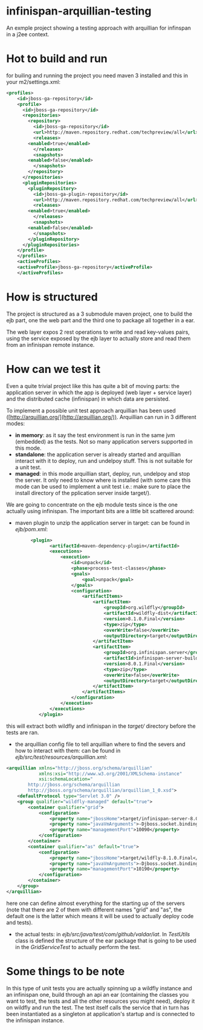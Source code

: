 # infinispan-arquillian-testing
An exmple project showing a testing approach with arquillian for infinspan in a j2ee context.

# Hot to build and run
for builing and running the project you need maven 3 installed and this in your m2/settings.xml:
```xml
<profiles>
    <id>jboss-ga-repository</id>
	<profile>
	  <id>jboss-ga-repository</id>
	  <repositories>
	    <repository>
	      <id>jboss-ga-repository</id>
	      <url>http://maven.repository.redhat.com/techpreview/all</url>
	      <releases>
		<enabled>true</enabled>
	      </releases>
	      <snapshots>
		<enabled>false</enabled>
	      </snapshots>
	    </repository>
	  </repositories>
	  <pluginRepositories>
	    <pluginRepository>
	      <id>jboss-ga-plugin-repository</id>
	      <url>http://maven.repository.redhat.com/techpreview/all</url>
	      <releases>
		<enabled>true</enabled>
	      </releases>
	      <snapshots>
		<enabled>false</enabled>
	      </snapshots>
	    </pluginRepository>
	  </pluginRepositories>
	</profile>
    </profiles>
    <activeProfiles>
	<activeProfile>jboss-ga-repository</activeProfile>
    </activeProfiles>
```
# How is structured
The project is structured as a 3 submodule maven project, one to build the ejb part, one the web part and the third one to package all together in a ear.

The web layer expos 2 rest operations to write and read key-values pairs, using the service exposed by the ejb layer to actually store and read them from an infinispan remote instance.

# How can we test it
Even a quite trivial project like this has quite a bit of moving parts: the application server in which the app is deployed (web layer + service layer) and the distributed cache (infinispan) in which data are persisted.

To implement a possible unit test approach arquillian has been used ([http://arquillian.org/](http://arquillian.org/)). 
Arquillian can run in 3 different modes:
-  **in memory**: as it say the test environment is run in the same jvm (embedded) as the tests. Not so many application servers supported in this mode.
- **standalone**: the application server is already started and arquillian interact with it to deploy, run and undelpoy stuff. This is not suitable for a unit test.
- **managed**: in this mode arquillian start, deploy, run, undelpoy and stop the server. It only need to know where is installed (with some care this mode can be used to implement a unit test i.e.: make sure to place the install directory of the pplication server inside target/). 

We are going to concentrate on the ejb module tests since is the one actually using infinispan. The important bits are a little bit scattered around:
* maven plugin to unzip the application server in target: can be found in *ejb/pom.xml*:
```xml
         <plugin>
                <artifactId>maven-dependency-plugin</artifactId>
                <executions>
                    <execution>
                        <id>unpack</id>
                        <phase>process-test-classes</phase>
                        <goals>
                            <goal>unpack</goal>
                        </goals>
                        <configuration>
                            <artifactItems>
                                <artifactItem>
                                    <groupId>org.wildfly</groupId>
                                    <artifactId>wildfly-dist</artifactId>
                                    <version>8.1.0.Final</version>
                                    <type>zip</type>
                                    <overWrite>false</overWrite>
                                    <outputDirectory>target</outputDirectory>
                                </artifactItem>
                                <artifactItem>
                                    <groupId>org.infinispan.server</groupId>
                                    <artifactId>infinispan-server-build</artifactId>
                                    <version>8.0.1.Final</version>
                                    <type>zip</type>
                                    <overWrite>false</overWrite>
                                    <outputDirectory>target</outputDirectory>
                                </artifactItem>
                            </artifactItems>
                        </configuration>
                    </execution>
                </executions>
            </plugin>
```
this will extract both wildfly and infinispan in the *target/* directory before the tests are ran.
* the arquillian config file to tell arquillian where to find the severs and how to interact with them: can be found in *ejb/src/test/resources/arquillian.xml*:
```xml
<arquillian xmlns="http://jboss.org/schema/arquillian"
            xmlns:xsi="http://www.w3.org/2001/XMLSchema-instance"
            xsi:schemaLocation="
        http://jboss.org/schema/arquillian
        http://jboss.org/schema/arquillian/arquillian_1_0.xsd">
    <defaultProtocol type="Servlet 3.0" />
    <group qualifier="wildfly-managed" default="true">
        <container qualifier="grid">
            <configuration>
                <property name="jbossHome">target/infinispan-server-8.0.1.Final</property>
                <property name="javaVmArguments">-Djboss.socket.binding.port-offset=100 -Djboss.node.name=nodeA</property>
                <property name="managementPort">10090</property>
            </configuration>
        </container>
        <container qualifier="as" default="true">
            <configuration>
                <property name="jbossHome">target/wildfly-8.1.0.Final</property>
                <property name="javaVmArguments">-Djboss.socket.binding.port-offset=200 -DJDG_SERVERLIST=127.0.0.1:11322 -DSEARCHDEAL_CACHE_NAME=default -DJDG_PROTOCAL_VERSION=2.2</property>
                <property name="managementPort">10190</property>
            </configuration>
        </container>
    </group>
</arquillian>
```  
here one can define almost everything for the starting up of the servers (note that there are 2 of them with different names "grid" and "as", the default one is the latter which means it will be used to actually deploy code and tests).
* the actual tests: in *ejb/src/java/test/com/github/valdar/iat*. In *TestUtils* class is defined the structure of the ear package that is going to be used in the *GridServiceTest* to actually perform the test.

# Some things to be note
In this type of unit tests you are actually spinning up a wildfly instance and an infinispan one, build through an api an ear (containing the classes you want to test, the tests and all the other resources you might need), deploy it on wildfly and run the test. 
The test itself calls the service that in turn has been instantiated as a singleton at application's startup and is connected to the infinispan instance.